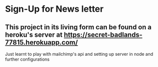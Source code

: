 # Sign-Up for News letter
## This project in its living form can be found on a heroku's server at https://secret-badlands-77815.herokuapp.com/

Just learnt to play with mailchimp's api and setting up server in node and further configurations

